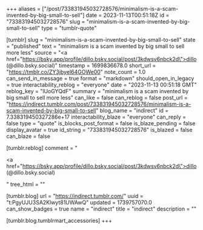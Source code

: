 +++
aliases = ["/post/733831945032728576/minimalism-is-a-scam-invented-by-big-small-to-sell"]
date = 2023-11-13T00:51:18Z
id = "733831945032728576"
slug = "minimalism-is-a-scam-invented-by-big-small-to-sell"
type = "tumblr-quote"

[tumblr]
slug = "minimalism-is-a-scam-invented-by-big-small-to-sell"
state = "published"
text = "minimalism is a scam invented by big small to sell more less"
source = "<a href=\"https://bsky.app/profile/dillo.bsky.social/post/3kdwsv6nbck2d\">dillo (@dillo.bsky.social)</a>"
timestamp = 1699836678.0
short_url = "https://tmblr.co/ZY3jbyel64GOWe00"
note_count = 1.0
can_send_in_message = true
format = "markdown"
should_open_in_legacy = true
interactability_reblog = "everyone"
date = "2023-11-13 00:51:18 GMT"
reblog_key = "lUoGYQdF"
summary = "minimalism is a scam invented by big small to sell more less"
can_like = false
can_reblog = false
post_url = "https://indirect.tumblr.com/post/733831945032728576/minimalism-is-a-scam-invented-by-big-small-to-sell"
blog_name = "indirect"
id = 7.338319450327286e+17
interactability_blaze = "everyone"
can_reply = false
type = "quote"
is_blocks_post_format = false
is_blaze_pending = false
display_avatar = true
id_string = "733831945032728576"
is_blazed = false
can_blaze = false

[tumblr.reblog]
comment = "<p><a href=\"https://bsky.app/profile/dillo.bsky.social/post/3kdwsv6nbck2d\">dillo (@dillo.bsky.social)</a></p>"
tree_html = ""

[tumblr.blog]
url = "https://indirect.tumblr.com/"
uuid = "t:PgyUJU3SA2Klwyt81UWAwQ"
updated = 1739757070.0
can_show_badges = true
name = "indirect"
title = "indirect"
description = ""

[tumblr.blog.tumblrmart_accessories]
+++
